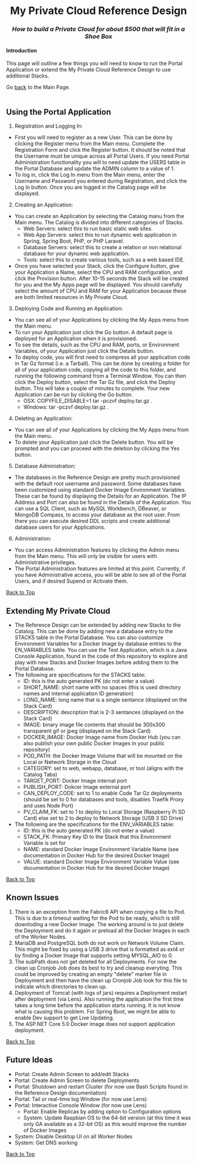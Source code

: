 <h1 align="center">My Private Cloud Reference Design</h1>
<h3 align="center"><i> How to build a Private Cloud for about $500 that will fit in a Shoe Box</i></h3>

#### Introduction
This page will outline a few things you will need to know to run the Portal Application or extend the My Private Cloud Reference Design to use additional Stacks.

Go [back](https://github.com/markreha/myprivatecloud) to the Main Page.
<br/>
<br/>

## Using the Portal Application
1. Registration and Logging In:
  - First you will need to register as a new User. This can be done by clicking the Register menu from the Main menu. Complete the Registration Form and click the Register button. It should be noted that the Username must be unique across all Portal Users. If you need Portal Administration functionality you will to need update the USERS table in the Portal Database and update the ADMIN column to a value of 1.
  - To log in, click the Log In menu from the Main menu, enter the Username and Password you entered during Registration, and click the Log In button. Once you are logged in the Catalog page will be displayed.
2. Creating an Application:
  - You can create an Application by selecting the Catalog manu from the Main menu. The Catalog is divided into different categories of Stacks.
    - Web Servers: select this to run basic static web sites.
    - Web App Servers: select this to run dynamic web application in Spring, Spring Boot, PHP, or PHP Laravel.
    - Database Servers: select this to create a relation or non relational database for your dynamic web application.
    - Tools: select this to create various tools, such as a web based IDE.
  - Once you have selected your Stack, click the Configure button, give your Application a Name, select the CPU and RAM configuration, and click the Provision button. After 10-15 seconds the Stack will be created for you and the My Apps page will be displayed. You should carefully select the amount of CPU and RAM for your Application because these are both limited resources in My Private Cloud.
3. Deploying Code and Running an Application:
  - You can see all of your Applications by clicking the My Apps menu from the Main menu.
  - To run your Application just click the Go button. A default page is deployed for an Application when it is provisioned.
  - To see the details, such as the CPU and RAM, ports, or Environment Variables, of your Application just click the Details button.
  - To deploy code, you will first need to compress all your application code in Tar Gz format (i.e. a Tarball). This can be done by creating a folder for all of your application code, copying all the code to this folder, and running the following command from a Terminal Window. You can then click the Deploy button, select the Tar Gz file, and click the Deploy button. This will take a couple of minutes to complete. Your new Application can be run by clicking the Go button.  
    - OSX: COPYFILE_DISABLE=1 tar -pczvf deploy.tar.gz .
    - Windows: tar -pczvf deploy.tar.gz .
4. Deleting an Application:
  - You can see all of your Applications by clicking the My Apps menu from the Main menu.
  - To delete your Application just click the Delete button. You will be prompted and you can proceed with the deletion by clicking the Yes button.
5. Database Administration:
  - The databases in the Reference Design are pretty much provisioned with the default root username and password. Some databases have been customized using standard Docker Image Environment Variables. These can be found by displaying the Details for an Application. The IP Address and Port can also be found in the Details of the Application. You can use a SQL Client, such as MySQL Workbench, DBeaver, or MongoDB Compass, to access your database as the root user. From there you can execute desired DDL scripts and create additional database users for your Applications.
6. Administration:
  - You can access Administration features by clicking the Admin menu from the Main menu. This will only be visible for users with Administrative privileges.
  - The Portal Administration features are limited at this point. Currently, if you have Administrative access, you will be able to see all of the Portal Users, and if desired Supend or Activate them.

[Back to Top](#introduction)

## Extending My Private Cloud
  - The Reference Design can be extended by adding new Stacks to the Catalog. This can be done by adding new a database entry to the STACKS table in the Portal Database. You can also customize Environment Variables for a Docker Image by database entries to the EN_VARIABLES table. You can use the Test Application, which is a Java Console Application, found in the code of this repository to explore and play with new Stacks and Docker Images before adding them to the Portal Database. 
  - The following are specifications for the STACKS table:
    - ID: this is the auto generated PK (do not enter a value)
    - SHORT_NAME: short name with no spaces (this is used directory names and internal application ID generation)
    - LONG_NAME: long name that is a single sentance (displayed on the Stack Card)
    - DESCRIPTION: description that is 2-3 sentances (displayed on the Stack Card)
    - IMAGE: binary image file contents that should be 300x300 transparent gif or jpeg (displayed on the Stack Card)
    - DOCKER_IMAGE: Docker Image name from Docker Hub (you can also publish your own public Docker Images in your public repository)
    - POD_PATH: the Docker Image Volume that will be mounted on the Local or Network Storage in the Cloud
    - CATEGORY: set to web, webapp, database, or tool (aligns with the Catalog Tabs)
    - TARGET_PORT: Docker Image internal port
    - PUBLISH_PORT: Dokcer Image external port
    - CAN_DEPLOY_CODE: set to 1 to enable Code Tar Gz deployments (should be set to 0 for databases and tools, disables Traefik Proxy and uses Node Port)
    - PV_CLAIM_FK: set to 1 to deploy to Local Storage (Raspberry Pi SD Card) else set to 2 to deploy to Network Storage (USB 3 SD Drive)
  - The following are the specifications for the ENV_VARIABLES table:
    - ID: this is the auto generated PK (do not enter a value)
    - STACK_FK: Primary Key ID to the Stack that this Environment Variable is set for
    - NAME: standard Docker Image Environment Variable Name (see documentation in Docker Hub for the desired Docker Image)
    - VALUE: standard Docker Image Environment Variable Value (see documentation in Docker Hub for the desired Docker Image)

[Back to Top](#introduction)

## Known Issues
1. There is an exception from the Fabric8 API when copying a file to Pod. This is due to a timeout waiting for the Pod to be ready, which is still downloding a new Docker Image. The working around is to just delete the Deployment and do it again or preload all the Docker Images in each of the Worker Nodes.
2. MariaDB and PostgreSQL both do not work on Network Volume Claim. This might be fixed by using a USB 3 drive that is formatted as ext4 or by finding a Docker Image that supports setting MYSQL_AIO to 0.
3. The subPath does not get deleted for all Deployments. For now the clean up Cronjob Job does its best to try and cleanup everyting. This could be improved by creating an empty "delete" marker file in Deployment and then have the clean up Cronjob Job look for this file to indicate which directories to clean up.
4. Deployment of Tomcat (with logs of jars) requires a Deployment restart after deployment (via Lens). Also running the application the first time takes a long time before the application starts running. It is not know what is causing this problem. For Spring Boot, we might be able to enable Dev support to get Live Updating.
5. The ASP.NET Core 5.0 Docker image does not support application deployment.

[Back to Top](#introduction)

## Future Ideas
  - Portal: Create Admin Screen to add/edit Stacks
  - Portal: Create Admin Screen to delete Deployments
  - Portal: Shutdown and restart Cluster (for now use Bash Scripts found in the Reference Design documentation)
  - Portal: Tail or real-time log Window (for now use Lens)
  - Portal: Interactive Console Window (for now use Lens)
 	- Portal: Enable Replicas by adding option to Configuration options
 	- System: Update Raspbian OS to the 64-bit version (at this time it was only GA available as a 32-bit OS) as this would improve the number of Docker Images
  - System: Disable Desktop UI on all Worker Nodes
  - System: Get DNS working

[Back to Top](#introduction)

